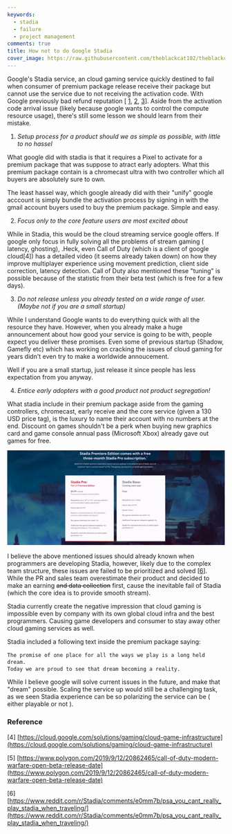```yaml
---
keywords:
  - stadia
  - failure
  - project management
comments: true
title: How not to do Google Stadia
cover_image: https://raw.githubusercontent.com/theblackcat102/theblackcat102.github.io/master/images/stadia_snapshot.png
---
```


Google's Stadia service, an cloud gaming service quickly destined to fail when consumer of premium package release receive their package but cannot use the service due to not receiving the activation code. With Google previously bad refund reputation [ [1](https://support.google.com/pixelphone/thread/19873324?hl=en), [2](https://support.google.com/pixelphone/thread/5566830?hl=en), [3](https://www.reddit.com/r/GooglePixel/comments/a6n40d/bad_experience_for_pixel_2_xl_rma_australia_any/)]. Aside from the activation code arrival issue (likely because google wants to control the compute resource usage), there's still some lesson we should learn from their mistake.

1. *Setup process for a product should we as simple as possible, with little to no hassel*

What google did with stadia is that it requires a Pixel to activate for a premium package that was suppose to atract early adopters. What this premium package contain is a chromecast ultra with two controller which all buyers are absolutely sure to own. 

The least hassel way, which google already did with their "unify" google acccount is simply bundle the activation process by signing in with the gmail account buyers used to buy the premium package. Simple and easy.

2. *Focus only to the core feature users are most excited about*

While in Stadia, this would be the cloud streaming service google offers. If google only focus in fully solving all the problems of stream gaming ( latency, ghosting), .Heck, even Call of Duty (which is a client of google cloud[4]) has a detailed video (it seems already taken down) on how they improve multiplayer experience using movement prediction, client side correction, latency detection. Call of Duty also mentioned these "tuning" is possible because of the statistic from their beta test (which is free for a few days).


3. *Do not release unless you already tested on a wide range of user. (Maybe not if you are a small startup)*


While I understand Google wants to do everything quick with all the resource they have. However, when you already make a huge announcement about how good your service is going to be with, people expect you deliver these promises. Even some of previous startup (Shadow, Gamefly etc) which has working on cracking the issues of cloud gaming for years didn't even try to make a worldwide annoucement.

Well if you are a small startup, just release it since people has less expectation from you anyway.

4. *Entice early adopters with a good product not product segregation!*

What stadia include in their premium package aside from the gaming controllers, chromecast, early receive and the core service (given a 130 USD price tag), is the luxury to name their account with no numbers at the end. Discount on games shouldn't be a perk when buying new graphics card and game console annual pass (Microsoft Xbox) already gave out games for free.

![](https://raw.githubusercontent.com/theblackcat102/theblackcat102.github.io/master/images/stadia_snapshot.png)


I believe the above mentioned issues should already known when programmers are developing Stadia, however, likely due to the complex team structure, these issues are failed to be prioritized and solved [[6](https://www.reddit.com/r/Stadia/comments/e0mm7b/psa_you_cant_really_play_stadia_when_traveling/)]. While the PR and sales team overestimate their product and decided to make an earning ~~and data collection~~ first, cause the inevitable fail of Stadia (which the core idea is to provide smooth stream). 

Stadia currently create the negative impression that cloud gaming is impossible even by company with its own global cloud infra and the best programmers. Causing game developers and consumer to stay away other cloud gaming services as well.

Stadia included a following text inside the premium package saying:


    The promise of one place for all the ways we play is a long held dream.
    Today we are proud to see that dream becoming a reality.


While I believe google will solve current issues in the future, and make that "dream" possible. Scaling the service up would still be a challenging task, as we seen Stadia experience can be so polarizing the service can be ( either playable or not ).

###  Reference

[4] [https://cloud.google.com/solutions/gaming/cloud-game-infrastructure](https://cloud.google.com/solutions/gaming/cloud-game-infrastructure)

[5] [https://www.polygon.com/2019/9/12/20862465/call-of-duty-modern-warfare-open-beta-release-date](https://www.polygon.com/2019/9/12/20862465/call-of-duty-modern-warfare-open-beta-release-date)

[6] [https://www.reddit.com/r/Stadia/comments/e0mm7b/psa_you_cant_really_play_stadia_when_traveling/](https://www.reddit.com/r/Stadia/comments/e0mm7b/psa_you_cant_really_play_stadia_when_traveling/)

